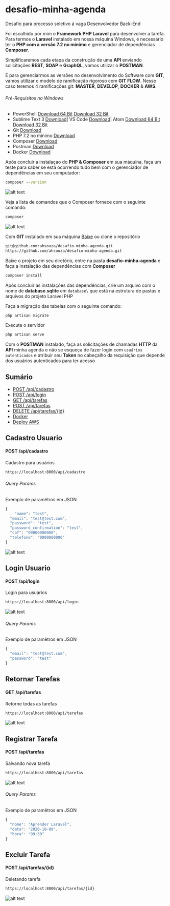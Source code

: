 # desafio-minha-agenda
Desafio para processo seletivo á vaga Desenvolvedor Back-End

Foi escolhido por mim o **Framework PHP Laravel** para desenvolver a tarefa.
Para termos o **Laravel** instalado em nossa máquina Windows, é necessário ter o **PHP com a versão 7.2 no mínimo** e gerenciador de dependências **Composer**.

Simplificaremos cada etapa da construção de uma **API** enviando solicitações **REST**, **SOAP** e **GraphQL**, vamos utilizar o **POSTMAN**.

E para gerenciarmos as versões no desenvolvimento do Software com **GIT**, vamos utilizar o modelo de ramificação rigoroso com **GIT FLOW**. Nesse caso teremos 
4 ramificações git: **MASTER**, **DEVELOP**, **DOCKER** & **AWS**.

###### Pré-Requisitos no Windows

- PowerShell [Download 64 Bit](https://github.com/PowerShell/PowerShell/releases/download/v7.0.3/PowerShell-7.0.3-win-x64.zip) [Download 32 Bit](https://github.com/PowerShell/PowerShell/releases/download/v7.0.3/PowerShell-7.0.3-win-x86.zip)
- Sublime Text 3 [Download](https://www.sublimetext.com/3)| VS Code [Download](https://code.visualstudio.com/download)| Atom [Download 64 Bit](https://github.com/atom/atom/releases/download/v1.50.0/AtomSetup-x64.exe) [Download 32 Bit](https://github.com/atom/atom/releases/download/v1.50.0/AtomSetup.exe)
- Git [Download](https://git-scm.com/downloads)
- PHP 7.2 no mínimo [Download](https://windows.php.net/download/)
- Composer [Download](https://getcomposer.org/)
- Postman [Download](https://www.postman.com/downloads/)
- Docker [Download](https://docs.docker.com/docker-for-windows/install/)


Após concluir a instalaçao do **PHP & Composer** em sua máquina, faça um teste para saber se está ocorrendo tudo bem com o gerenciador de dependências em seu computador:

```cmd
composer --version
```
![alt text](img/composer-version.png)

Veja a lista de comandos que o Composer fornece com o seguinte comando:

```cmd
composer
```
![alt text](img/composer.png)




Com **GIT** instalado em sua máquina [Baixe](https://github.com/ahsouza/desafio-minha-agenda/archive/master.zip) ou clone o repositório

```sh
git@github.com:ahsouza/desafio-minha-agenda.git
https://github.com/ahsouza/desafio-minha-agenda.git
```

Baixe o projeto em seu diretório, entre na pasta **desafio-minha-agenda** e faça a instalação das dependências com **Composer**

```sh
composer install
```
Após concluir as instalações das dependências, crie um arquivo com o nome de **database.sqlite** em `database\` que está na estrutura de pastas e arquivos do projeto Laravel PHP

Faça a migração das tabelas com o seguinte comando:

```sh
php artisan migrate
```
Execute o servidor

```sh
php artisan serve
```

Com o **POSTMAN** instalado, faça as solicitações de chamadas **HTTP** da **API** minha agenda e não se esqueça de fazer login com `usuários autenticados` e atribuir seu **Token** no cabeçalho da requisição que depende dos usuários autenticados para ter acesso

## Sumário

  - [POST /api/cadastro](#cadastro-usuario)
  - [POST /api/login](#login-usuario)
  - [GET /api/tarefas](#retornar-tarefas)
  - [POST /api/tarefas](#registrar-tarefa)
  - [DELETE /api/tarefas/{id}](#excluir-tarefa)
  - [Docker](https://github.com/ahsouza/desafio-minha-agenda/blob/docker/README.md)
  - [Deploy AWS](#implantando-aplicativo)


## Cadastro Usuario

#### POST /api/cadastro
Cadastro para usuários

```bash
https://localhost:8000/api/cadastro
```
###### Query Params

Exemplo de paramêtros em JSON

```js
{
	"name": "test",
  "email": "test@test.com",
  "password": "test",
  "password_confirmation": "test",
  "cpf": "00000000000",
  "telefone": "0000000000"
}
```

![alt text](img/POST_register.png)

## Login Usuario

#### POST /api/login
Login para usuários

```bash
https://localhost:8000/api/login
```
![alt text](img/POST_login.png)

###### Query Params

Exemplo de paramêtros em JSON

```js
{
  "email": "test@test.com",
  "password": "test"
}
```


## Retornar Tarefas

#### GET /api/tarefas
Retorne todas as tarefas

```bash
https://localhost:8000/api/tarefas
```
![alt text](img/GET_tasks.png)


## Registrar Tarefa

#### POST /api/tarefas
Salvando nova tarefa

```bash
https://localhost:8000/api/tarefas
```
![alt text](img/POST_tasks.png)


###### Query Params

Exemplo de paramêtros em JSON

```js
{
  "nome": "Aprender Laravel",
  "data": "2020-10-08",
  "hora": "09:30"
}
```

## Excluir Tarefa

#### POST /api/tarefas/{id}
Deletando tarefa

```bash
https://localhost:8000/api/tarefas/{id}
```
![alt text](img/DELETE_task.png)
